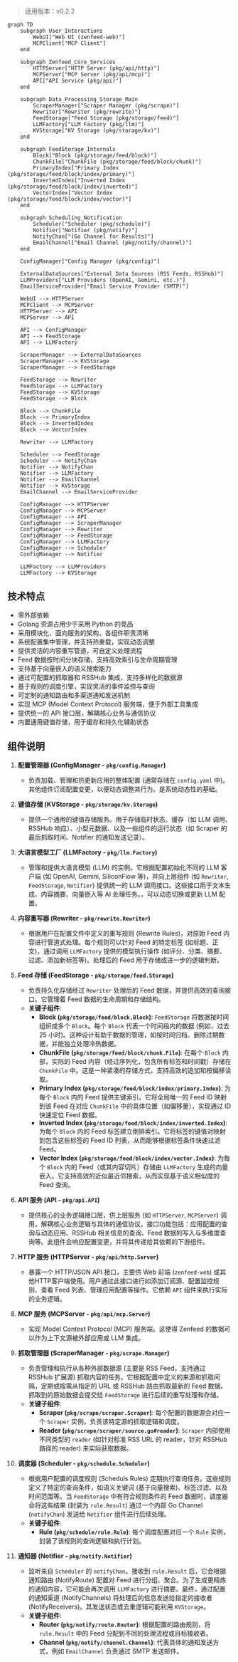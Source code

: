 > 适用版本：v0.2.2

```mermaid
graph TD
    subgraph User_Interactions
        WebUI["Web UI (zenfeed-web)"]
        MCPClient["MCP Client"]
    end

    subgraph Zenfeed_Core_Services
        HTTPServer["HTTP Server (pkg/api/http)"]
        MCPServer["MCP Server (pkg/api/mcp)"]
        API["API Service (pkg/api)"]
    end

    subgraph Data_Processing_Storage_Main
        ScraperManager["Scraper Manager (pkg/scrape)"]
        Rewriter["Rewriter (pkg/rewrite)"]
        FeedStorage["Feed Storage (pkg/storage/feed)"]
        LLMFactory["LLM Factory (pkg/llm)"]
        KVStorage["KV Storage (pkg/storage/kv)"]
    end

    subgraph FeedStorage_Internals
        Block["Block (pkg/storage/feed/block)"]
        ChunkFile["ChunkFile (pkg/storage/feed/block/chunk)"]
        PrimaryIndex["Primary Index (pkg/storage/feed/block/index/primary)"]
        InvertedIndex["Inverted Index (pkg/storage/feed/block/index/inverted)"]
        VectorIndex["Vector Index (pkg/storage/feed/block/index/vector)"]
    end
    
    subgraph Scheduling_Notification
        Scheduler["Scheduler (pkg/schedule)"]
        Notifier["Notifier (pkg/notify)"]
        NotifyChan["(Go Channel for Results)"]
        EmailChannel["Email Channel (pkg/notify/channel)"]
    end

    ConfigManager["Config Manager (pkg/config)"]

    ExternalDataSources["External Data Sources (RSS Feeds, RSSHub)"]
    LLMProviders["LLM Providers (OpenAI, Gemini, etc.)"]
    EmailServiceProvider["Email Service Provider (SMTP)"]

    WebUI --> HTTPServer
    MCPClient --> MCPServer
    HTTPServer --> API
    MCPServer --> API

    API --> ConfigManager
    API --> FeedStorage
    API --> LLMFactory

    ScraperManager --> ExternalDataSources
    ScraperManager --> KVStorage
    ScraperManager --> FeedStorage

    FeedStorage --> Rewriter
    FeedStorage --> LLMFactory
    FeedStorage --> KVStorage
    FeedStorage --> Block

    Block --> ChunkFile
    Block --> PrimaryIndex
    Block --> InvertedIndex
    Block --> VectorIndex
    
    Rewriter --> LLMFactory

    Scheduler --> FeedStorage
    Scheduler --> NotifyChan
    Notifier --> NotifyChan
    Notifier --> LLMFactory
    Notifier --> EmailChannel
    Notifier --> KVStorage
    EmailChannel --> EmailServiceProvider

    ConfigManager --> HTTPServer
    ConfigManager --> MCPServer
    ConfigManager --> API
    ConfigManager --> ScraperManager
    ConfigManager --> Rewriter
    ConfigManager --> FeedStorage
    ConfigManager --> LLMFactory
    ConfigManager --> Scheduler
    ConfigManager --> Notifier
    
    LLMFactory --> LLMProviders
    LLMFactory --> KVStorage
```

## 技术特点

*   零外部依赖
*   Golang 资源占用少于采用 Python 的竞品
*   采用模块化、面向服务的架构，各组件职责清晰
*   系统配置集中管理，并支持热重载，实现动态调整
*   提供灵活的内容重写管道，可自定义处理流程
*   Feed 数据按时间分块存储，支持高效索引与生命周期管理
*   支持基于向量嵌入的语义搜索能力
*   通过可配置的抓取器和 RSSHub 集成，支持多样化的数据源
*   基于规则的调度引擎，实现灵活的事件监控与查询
*   可定制的通知路由和多渠道通知发送机制
*   实现 MCP (Model Context Protocol) 服务端，便于外部工具集成
*   提供统一的 API 接口层，解耦核心业务与通信协议
*   内置通用键值存储，用于缓存和持久化辅助状态

## 组件说明

1.  **配置管理器 (ConfigManager - `pkg/config.Manager`)**
    *   负责加载、管理和热更新应用的整体配置 (通常存储在 `config.yaml` 中)。其他组件订阅配置变更，以便动态调整其行为。是系统动态性的基础。

2.  **键值存储 (KVStorage - `pkg/storage/kv.Storage`)**
    *   提供一个通用的键值存储服务。用于存储临时状态、缓存（如 LLM 调用、RSSHub 响应）、小型元数据、以及一些组件的运行状态（如 Scraper 的最后抓取时间、Notifier 的通知发送记录）。

3.  **大语言模型工厂 (LLMFactory - `pkg/llm.Factory`)**
    *   管理和提供大语言模型 (LLM) 的实例。它根据配置初始化不同的 LLM 客户端 (如 OpenAI, Gemini, SiliconFlow 等)，并向上层组件 (如 `Rewriter`, `FeedStorage`, `Notifier`) 提供统一的 LLM 调用接口。这些接口用于文本生成、内容摘要、向量嵌入等 AI 处理任务。，可以动态切换或更新 LLM 配置。

4.  **内容重写器 (Rewriter - `pkg/rewrite.Rewriter`)**
    *   根据用户在配置文件中定义的重写规则 (Rewrite Rules)，对原始 Feed 内容进行管道式处理。每个规则可以针对 Feed 的特定标签 (如标题、正文)，通过调用 `LLMFactory` 提供的模型执行操作 (如评分、分类、摘要、过滤、添加新标签等)。处理后的 Feed 用于存储或进一步的逻辑判断。

5.  **Feed 存储 (FeedStorage - `pkg/storage/feed.Storage`)**
    *   负责持久化存储经过 `Rewriter` 处理后的 Feed 数据，并提供高效的查询接口。它管理着 Feed 数据的生命周期和存储结构。
    *   **关键子组件**:
        *   **Block (`pkg/storage/feed/block.Block`)**: `FeedStorage` 将数据按时间组织成多个 `Block`。每个 `Block` 代表一个时间段内的数据 (例如，过去 25 小时)。这种设计有助于数据的管理，如按时间归档、删除过期数据，并能独立处理冷热数据。
        *   **ChunkFile (`pkg/storage/feed/block/chunk.File`)**: 在每个 `Block` 内部，实际的 Feed 内容（经过序列化，包含所有标签和时间戳）存储在 `ChunkFile` 中。这是一种紧凑的存储方式，支持高效的追加和按偏移读取。
        *   **Primary Index (`pkg/storage/feed/block/index/primary.Index`)**: 为每个 `Block` 内的 Feed 提供主键索引。它将全局唯一的 Feed ID 映射到该 Feed 在对应 `ChunkFile` 中的具体位置（如偏移量），实现通过 ID 快速定位 Feed 数据。
        *   **Inverted Index (`pkg/storage/feed/block/index/inverted.Index`)**: 为每个 `Block` 内的 Feed 标签建立倒排索引。它将标签的键值对映射到包含这些标签的 Feed ID 列表，从而能够根据标签条件快速过滤 Feed。
        *   **Vector Index (`pkg/storage/feed/block/index/vector.Index`)**: 为每个 `Block` 内的 Feed（或其内容切片）存储由 `LLMFactory` 生成的向量嵌入。它支持高效的近似最近邻搜索，从而实现基于语义相似度的 Feed 查询。

6.  **API 服务 (API - `pkg/api.API`)**
    *   提供核心的业务逻辑接口层，供上层服务 (如 `HTTPServer`, `MCPServer`) 调用，解耦核心业务逻辑与具体的通信协议。接口功能包括：应用配置的查询与动态应用、RSSHub 相关信息的查询、Feed 数据的写入与多维度查询等。此组件会响应配置变更，并将其传递给其依赖的下游组件。

7.  **HTTP 服务 (HTTPServer - `pkg/api/http.Server`)**
    *   暴露一个 HTTP/JSON API 接口，主要供 Web 前端 (`zenfeed-web`) 或其他HTTP客户端使用。用户通过此接口进行如添加订阅源、配置监控规则、查看 Feed 列表、管理应用配置等操作。它依赖 `API` 组件来执行实际的业务逻辑。

8.  **MCP 服务 (MCPServer - `pkg/api/mcp.Server`)**
    *   实现 Model Context Protocol (MCP) 服务端。这使得 Zenfeed 的数据可以作为上下文源被外部应用或 LLM 集成。

9.  **抓取管理器 (ScraperManager - `pkg/scrape.Manager`)**
    *   负责管理和执行从各种外部数据源 (主要是 RSS Feed，支持通过 RSSHub 扩展源) 抓取内容的任务。它根据配置中定义的来源和抓取间隔，定期或按需从指定的 URL 或 RSSHub 路由抓取最新的 Feed 数据。抓取到的原始数据会提交给 `FeedStorage` 进行后续的重写处理和存储。
    *   **关键子组件**:
        *   **Scraper (`pkg/scrape/scraper.Scraper`)**: 每个配置的数据源会对应一个 `Scraper` 实例，负责该特定源的抓取逻辑和调度。
        *   **Reader (`pkg/scrape/scraper/source.go#reader`)**: `Scraper` 内部使用不同类型的 `reader` (如针对标准 RSS URL 的 reader，针对 RSSHub 路径的 reader) 来实际获取数据。

10. **调度器 (Scheduler - `pkg/schedule.Scheduler`)**
    *   根据用户配置的调度规则 (Scheduls Rules) 定期执行查询任务。这些规则定义了特定的查询条件，如语义关键词 (基于向量搜索)、标签过滤、以及时间范围等。当 `FeedStorage` 中有符合规则条件的 Feed 数据时，调度器会将这些结果 (封装为 `rule.Result`) 通过一个内部 Go Channel (`notifyChan`) 发送给 `Notifier` 组件进行后续处理。
    *   **关键子组件**:
        *   **Rule (`pkg/schedule/rule.Rule`)**: 每个调度配置对应一个 `Rule` 实例，封装了该规则的查询逻辑和执行计划。

11. **通知器 (Notifier - `pkg/notify.Notifier`)**
    *   监听来自 `Scheduler` 的 `notifyChan`。接收到 `rule.Result` 后，它会根据通知路由 (NotifyRoute) 配置对 Feed 进行分组、聚合。为了生成更精炼的通知内容，它可能会再次调用 `LLMFactory` 进行摘要。最终，通过配置的通知渠道 (NotifyChannels) 将处理后的信息发送给指定的接收者 (NotifyReceivers)。其发送状态或去重逻辑可能利用 `KVStorage`。
    *   **关键子组件**:
        *   **Router (`pkg/notify/route.Router`)**: 根据配置的路由规则，将 `rule.Result` 中的 Feed 分配到不同的处理流程或目标接收者。
        *   **Channel (`pkg/notify/channel.Channel`)**: 代表具体的通知发送方式，例如 `EmailChannel` 负责通过 SMTP 发送邮件。
